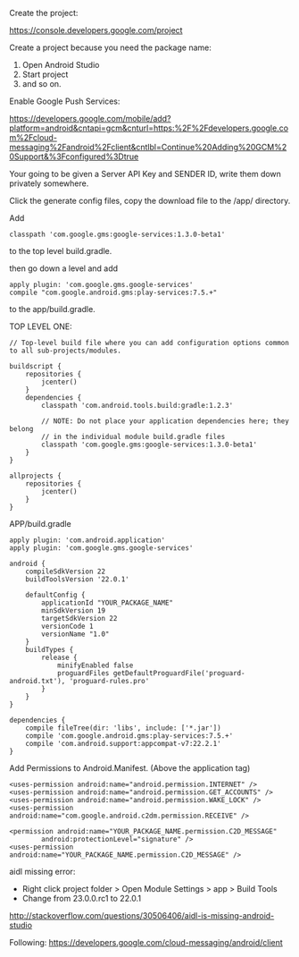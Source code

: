 Create the project:

https://console.developers.google.com/project

Create a project because you need the package name:
1. Open Android Studio
2. Start project
3. and so on.

Enable Google Push Services:

https://developers.google.com/mobile/add?platform=android&cntapi=gcm&cnturl=https:%2F%2Fdevelopers.google.com%2Fcloud-messaging%2Fandroid%2Fclient&cntlbl=Continue%20Adding%20GCM%20Support&%3Fconfigured%3Dtrue

Your going to be given a Server API Key and SENDER ID, write them down privately somewhere.

Click the generate config files, copy the download file to the /app/ directory.

Add
```
classpath 'com.google.gms:google-services:1.3.0-beta1'
```
to the top level build.gradle.

then go down a level and add 
```
apply plugin: 'com.google.gms.google-services'
compile "com.google.android.gms:play-services:7.5.+"
```
to the app/build.gradle.

TOP LEVEL ONE:
```
// Top-level build file where you can add configuration options common to all sub-projects/modules.

buildscript {
    repositories {
        jcenter()
    }
    dependencies {
        classpath 'com.android.tools.build:gradle:1.2.3'

        // NOTE: Do not place your application dependencies here; they belong
        // in the individual module build.gradle files
        classpath 'com.google.gms:google-services:1.3.0-beta1'
    }
}

allprojects {
    repositories {
        jcenter()
    }
}
```

APP/build.gradle
```
apply plugin: 'com.android.application'
apply plugin: 'com.google.gms.google-services'

android {
    compileSdkVersion 22
    buildToolsVersion '22.0.1'

    defaultConfig {
        applicationId "YOUR_PACKAGE_NAME"
        minSdkVersion 19
        targetSdkVersion 22
        versionCode 1
        versionName "1.0"
    }
    buildTypes {
        release {
            minifyEnabled false
            proguardFiles getDefaultProguardFile('proguard-android.txt'), 'proguard-rules.pro'
        }
    }
}

dependencies {
    compile fileTree(dir: 'libs', include: ['*.jar'])
    compile 'com.google.android.gms:play-services:7.5.+'
    compile 'com.android.support:appcompat-v7:22.2.1'
}
```

Add Permissions to Android.Manifest.
(Above the application tag)
```
<uses-permission android:name="android.permission.INTERNET" />
<uses-permission android:name="android.permission.GET_ACCOUNTS" />
<uses-permission android:name="android.permission.WAKE_LOCK" />
<uses-permission android:name="com.google.android.c2dm.permission.RECEIVE" />

<permission android:name="YOUR_PACKAGE_NAME.permission.C2D_MESSAGE"
        android:protectionLevel="signature" />
<uses-permission android:name="YOUR_PACKAGE_NAME.permission.C2D_MESSAGE" />
```

aidl missing error:

- Right click project folder > Open Module Settings > app > Build Tools 
- Change from 23.0.0.rc1 to 22.0.1

http://stackoverflow.com/questions/30506406/aidl-is-missing-android-studio



Following:
https://developers.google.com/cloud-messaging/android/client